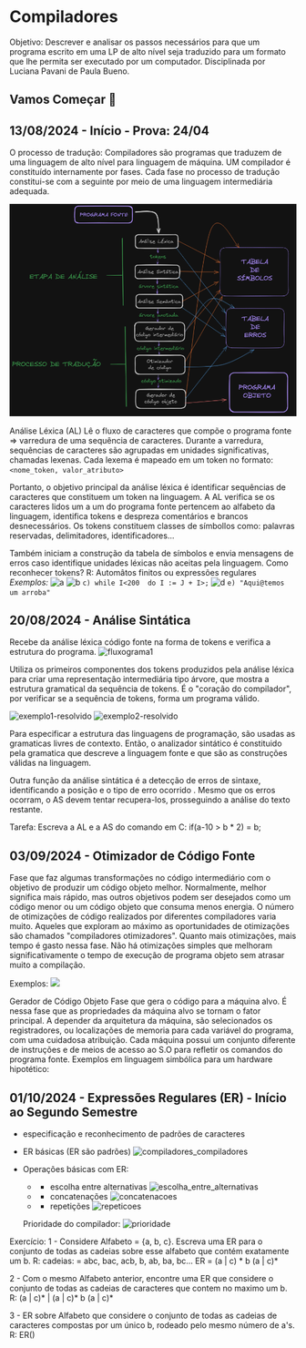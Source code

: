   # Compiladores
  Objetivo: Descrever e analisar os passos necessários para que um programa escrito em uma LP de alto nível seja traduzido para um formato que lhe permita ser executado por um computador.
  Disciplinada por Luciana Pavani de Paula Bueno.
  
  ## Vamos Começar 🚀  
  ## 13/08/2024 - Início - Prova: 24/04
  O processo de tradução:
  Compiladores são programas que traduzem de uma linguagem de alto nível para linguagem de máquina.
  UM compilador é constituído internamente por fases. Cada fase no processo de tradução constitui-se com a seguinte por meio de uma linguagem intermediária adequada.

  ![fluxograma](https://github.com/DevIago15/cco-facul/blob/main/6%20Semestre/Compiladores/img/fluxograma.png)

  Análise Léxica (AL)
  Lê o fluxo de caracteres que compõe o programa fonte => varredura de uma sequência de caracteres.
  Durante a varredura, sequências de caracteres são agrupadas em unidades significativas, chamadas lexenas. Cada lexema é mapeado em um token no formato:
  ```<nome_token, valor_atributo>```

  Portanto, o objetivo principal da análise léxica é identificar sequências de caracteres que constituem um token na linguagem.
  A AL verifica se os caracteres lidos um a um do programa fonte pertencem ao alfabeto da linguagem, identifica tokens e despreza comentários e brancos desnecessários.
  Os tokens constituem classes de símbollos como: palavras reservadas, delimitadores, identificadores...

  Também iniciam a construção da tabela de símbolos e envia mensagens de erros caso identifique unidades léxicas não aceitas pela linguagem.
  Como reconhecer tokens?
  R: Automâtos finitos ou expressões regulares
  *Exemplos:*
  ![a](https://github.com/DevIago15/cco-facul/blob/main/6%20Semestre/Compiladores/img/a.png)
  ![b](https://github.com/DevIago15/cco-facul/blob/main/6%20Semestre/Compiladores/img/b.png)
  ```c) while I<200  do I := J + I>;```
  ![d](https://github.com/DevIago15/cco-facul/blob/main/6%20Semestre/Compiladores/img/d.png)
  ```e) "Aqui@temos um arroba"```

  ## 20/08/2024 - Análise Sintática
  Recebe da análise léxica código fonte na forma de tokens e verifica a estrutura do programa.
  ![fluxograma1](https://github.com/DevIago15/cco-facul/blob/main/6%20Semestre/Compiladores/img/fluxo1.png)

  Utiliza os primeiros componentes dos tokens produzidos pela análise léxica para criar uma representação intermediária tipo árvore, que mostra a estrutura gramatical da sequência de tokens.
  É o "coração do compilador", por verificar se a sequência de tokens, forma um programa válido.

  ![exemplo1-resolvido](https://github.com/DevIago15/cco-facul/blob/main/6%20Semestre/Compiladores/img/exemplo1-resolvido.png)
  ![exemplo2-resolvido](https://github.com/DevIago15/cco-facul/blob/main/6%20Semestre/Compiladores/img/exemplo-2-resolvido.png)

  Para especificar a estrutura das linguagens de programação, são usadas as gramaticas livres de contexto. Então, o analizador sintático é constituido pela gramatica que descreve a linguagem fonte e que são as construções válidas na linguagem.

  Outra função da análise sintática é a detecção de erros de sintaxe, identificando a posição e o tipo de erro ocorrido . Mesmo que os erros ocorram,  o AS devem tentar recupera-los, prosseguindo a análise do texto restante.

  Tarefa: Escreva a AL e a AS do comando em C: if(a-10 > b * 2) = b;

  ## 03/09/2024 - Otimizador de Código Fonte
  Fase que faz algumas transformações no código intermediário com o objetivo de produzir um código objeto melhor. Normalmente, melhor significa mais rápido, mas outros objetivos podem ser desejados como um código menor ou um código objeto que consuma menos energia. O número de otimizações de código realizados por diferentes compiladores varia muito. Aqueles que exploram ao máximo as oportunidades de otimizações são chamados "compiladores otimizadores". Quanto mais otimizações, mais tempo é gasto nessa fase. Não há otimizações simples que melhoram significativamente o tempo de execução de programa objeto sem atrasar muito a compilação.

  Exemplos:
  ![](https://github.com/DevIago15/cco-facul/blob/main/6%20Semestre/Compiladores/img/pre-c.png)
  ![]()

  Gerador de Código Objeto
  Fase que gera o código para a máquina alvo. É nessa fase que as propriedades da máquina alvo se tornam o fator principal. A depender da arquitetura da máquina, são selecionados os registradores, ou localizações de memoria para cada variável do programa, com uma cuidadosa atribuição. Cada máquina possui um conjunto diferente de instruções e de meios de acesso ao S.O para refletir os comandos do programa fonte. Exemplos em linguagem simbólica para um hardware hipotético:
  ![]()
  ![]()

  ## 01/10/2024 - Expressões Regulares (ER) - Início ao Segundo Semestre
  - especificação e reconhecimento de padrões de caracteres
  - ER básicas (ER são padrões)
  ![compiladores_compiladores]()
  - Operações básicas com ER:
    - * escolha entre alternativas
    ![escolha_entre_alternativas]()
    - * concatenações
    ![concatenacoes]()
    - * repetições
    ![repeticoes]()

    Prioridade do compilador:
    ![prioridade]()

   Exercício:
   1 - Considere Alfabeto = {a, b, c}. Escreva uma ER para o conjunto de todas as cadeias sobre esse alfabeto que contém exatamente um b.
   R: cadeias: = abc, bac, acb, b, ab, ba, bc... ER = (a | c) * b (a | c)*

   2 - Com o mesmo Alfabeto anterior, encontre uma ER que considere o conjunto de todas as cadeias de caracteres que contem no maximo um b.
   R:  (a | c)* | (a | c)* b (a | c)*

   3 - ER sobre Alfabeto que considere o conjunto de todas as cadeias de caracteres compostas por um único b, rodeado pelo mesmo número de a's.
   R: ER()